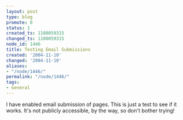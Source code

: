 ```yaml
---
layout: post
type: blog
promote: 0
status: 1
created_ts: 1100059315
changed_ts: 1100059315
node_id: 1446
title: Testing Email Submissions
created: '2004-11-10'
changed: '2004-11-10'
aliases:
- "/node/1446/"
permalink: "/node/1446/"
tags:
- General
---
```


I have enabled email submission of pages.  This is just a test to see if
it works.  It's not publicly accessible, by the way, so don't bother trying!

